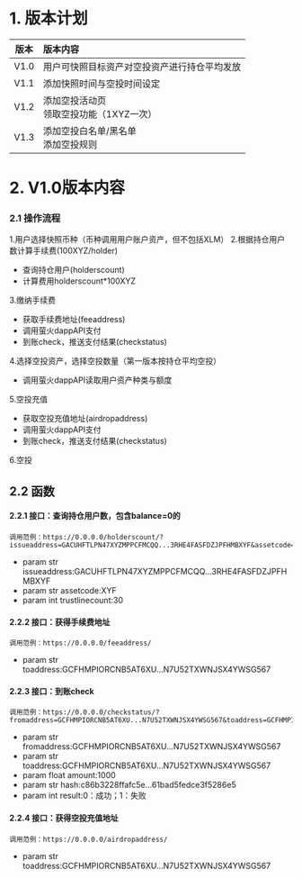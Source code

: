 # 1. 版本计划
版本|版本内容|
:---:|:-|
V1.0|用户可快照目标资产对空投资产进行持仓平均发放|
V1.1|添加快照时间与空投时间设定|
V1.2|添加空投活动页<br>领取空投功能（1XYZ一次）|
V1.3|添加空投白名单/黑名单<br>添加空投规则|

# 2. V1.0版本内容
### 2.1 操作流程
1.用户选择快照币种（币种调用用户账户资产，但不包括XLM）
2.根据持仓用户数计算手续费(100XYZ/holder)
- 查询持仓用户(holderscount)
- 计算费用holderscount*100XYZ

3.缴纳手续费
- 获取手续费地址(feeaddress)
- 调用萤火dappAPI支付
- 到账check，推送支付结果(checkstatus)

4.选择空投资产，选择空投数量（第一版本按持仓平均空投）
- 调用萤火dappAPI读取用户资产种类与额度

5.空投充值
- 获取空投充值地址(airdropaddress)
- 调用萤火dappAPI支付
- 到账check，推送支付结果(checkstatus)

6.空投


## 2.2 函数
#### 2.2.1 接口：查询持仓用户数，包含balance=0的
    调用范例：https://0.0.0.0/holderscount/?issueaddress=GACUHFTLPN47XYZMPPCFMCQQ...3RHE4FASFDZJPFHMBXYF&assetcode=XYF
 - param str issueaddress:GACUHFTLPN47XYZMPPCFMCQQ...3RHE4FASFDZJPFHMBXYF
 - param str assetcode:XYF
 - param int trustlinecount:30

#### 2.2.2 接口：获得手续费地址
    调用范例：https://0.0.0.0/feeaddress/
 - param str toaddress:GCFHMPIORCNB5AT6XU...N7U52TXWNJSX4YWSG567
  
#### 2.2.3 接口：到账check
    调用范例：https://0.0.0.0/checkstatus/?fromaddress=GCFHMPIORCNB5AT6XU...N7U52TXWNJSX4YWSG567&toaddress=GCFHMPIORCNB5AT6XU...N7U52TXWNJSX4YWSG567&amount=1000&hash=c86b3228ffafc5e...61bad5fedce3f5286e5
 - param str fromaddress:GCFHMPIORCNB5AT6XU...N7U52TXWNJSX4YWSG567
 - param str toaddress:GCFHMPIORCNB5AT6XU...N7U52TXWNJSX4YWSG567
 - param float amount:1000
 - param str hash:c86b3228ffafc5e...61bad5fedce3f5286e5
 - param int result:0：成功；1：失败

#### 2.2.4 接口：获得空投充值地址
    调用范例：https://0.0.0.0/airdropaddress/
 - param str toaddress:GCFHMPIORCNB5AT6XU...N7U52TXWNJSX4YWSG567


